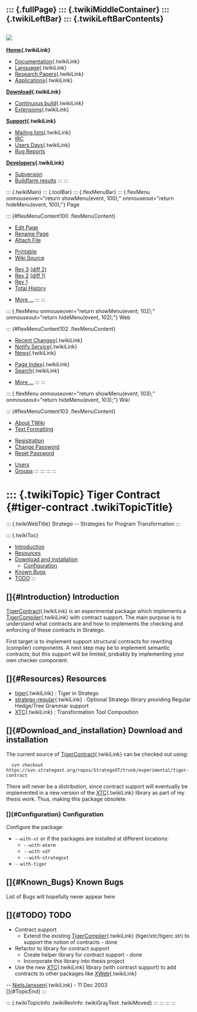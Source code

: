 ::: {.fullPage}
::: {.twikiMiddleContainer}
::: {.twikiLeftBar}
::: {.twikiLeftBarContents}
  ----------------------------------------------------------------------------------
  [![](../pub/Stratego/StrategoLogo/StrategoLogoTextlessWhite-100px.png)](WebHome)
  ----------------------------------------------------------------------------------

**[Home](WebHome){.twikiLink}**

-   [Documentation](StrategoDocumentation){.twikiLink}
-   [Language](StrategoLanguage){.twikiLink}
-   [Research Papers](StrategoPublications){.twikiLink}
-   [Applications](StrategoApplication){.twikiLink}

**[Download](StrategoDownload){.twikiLink}**

-   [Continuous build](ContinuousBuild){.twikiLink}
-   [Extensions](AdditionalPackageDownload){.twikiLink}

**[Support](StrategoSupport){.twikiLink}**

-   [Mailing lists](MailingList){.twikiLink}
-   [IRC](irc://irc.freenode.net/#stratego)
-   [Users Days](StrategoUsersDay){.twikiLink}
-   [Bug Reports](http://yellowgrass.org/project/StrategoXT)

**[Developers](StrategoDev){.twikiLink}**

-   [Subversion](https://svn.strategoxt.org/repos/StrategoXT/strategoxt/trunk)
-   [Buildfarm
    results](http://hydra.nixos.org/jobset/strategoxt/strategoxt-release/all)
:::
:::

::: {.twikiMain}
::: {.toolBar}
::: {.flexMenuBar}
::: {.flexMenu onmouseover="return showMenu(event, 100);" onmouseout="return hideMenu(event, 100);"}
Page

::: {#flexMenuContent100 .flexMenuContent}
-   [Edit
    Page](http://www.program-transformation.org/edit/Stratego/TigerContract?t=1536825714)
-   [Rename
    Page](http://www.program-transformation.org/rename/Stratego/TigerContract)
-   [Attach
    File](http://www.program-transformation.org/attach/Stratego/TigerContract)

<!-- -->

-   [Printable](http://www.program-transformation.org/view/Stratego/TigerContract?skin=print.pattern)
-   [Wiki
    Source](http://www.program-transformation.org/view/Stratego/TigerContract?skin=text&raw=on&contenttype=text/plain)

<!-- -->

-   [Rev
    3](http://www.program-transformation.org/view/Stratego/TigerContract?rev=1.3)
    [(diff 2)](http://www.program-transformation.org/rdiff/Stratego/TigerContract?rev1=1.3&rev2=1.2)
-   [Rev
    2](http://www.program-transformation.org/view/Stratego/TigerContract?rev=1.2)
    [(diff 1)](http://www.program-transformation.org/rdiff/Stratego/TigerContract?rev1=1.2&rev2=1.1)
-   [Rev
    1](http://www.program-transformation.org/view/Stratego/TigerContract?rev=1.1)
-   [Total
    History](http://www.program-transformation.org/rdiff/Stratego/TigerContract)

<!-- -->

-   [More
    \...](http://www.program-transformation.org/oops/Stratego/TigerContract?template=oopsmore&param1=1.3&param2=1.3)
:::
:::

::: {.flexMenu onmouseover="return showMenu(event, 102);" onmouseout="return hideMenu(event, 102);"}
Web

::: {#flexMenuContent102 .flexMenuContent}
-   [Recent Changes](WebChanges){.twikiLink}
-   [Notify Service](WebNotify){.twikiLink}
-   [News](WebNews){.twikiLink}

<!-- -->

-   [Page Index](WebIndex){.twikiLink}
-   [Search](WebSearch){.twikiLink}

<!-- -->

-   [More
    \...](http://www.program-transformation.org/oops/Stratego/TigerContract?template=oopsmore&param1=1.3&param2=1.3)
:::
:::

::: {.flexMenu onmouseover="return showMenu(event, 103);" onmouseout="return hideMenu(event, 103);"}
Wiki

::: {#flexMenuContent103 .flexMenuContent}
-   [About
    TWiki](http://www.program-transformation.org/view/TWiki/WebHome)
-   [Text
    Formatting](http://www.program-transformation.org/view/TWiki/TextFormattingRules)

<!-- -->

-   [Registration](http://www.program-transformation.org/view/TWiki/TWikiRegistration)
-   [Change
    Password](http://www.program-transformation.org/view/TWiki/ChangePassword)
-   [Reset
    Password](http://www.program-transformation.org/view/TWiki/ResetPassword)

<!-- -->

-   [Users](http://www.program-transformation.org/view/Main/TWikiUsers)
-   [Groups](http://www.program-transformation.org/view/Main/TWikiGroups)
:::
:::
:::
:::

::: {.twikiTopic}
Tiger Contract {#tiger-contract .twikiTopicTitle}
==============

::: {.twikiWebTitle}
Stratego \-- Strategies for Program Transformation
:::

::: {.twikiToc}
-   [Introduction](TigerContract#Introduction)
-   [Resources](TigerContract#Resources)
-   [Download and installation](TigerContract#Download_and_installation)
    -   [Configuration](TigerContract#Configuration)
-   [Known Bugs](TigerContract#Known_Bugs)
-   [TODO](TigerContract#TODO)
:::

[]{#Introduction} Introduction
------------------------------

[TigerContract](TigerContract){.twikiLink} is an experimental package
which implements a [TigerCompiler](../Tiger/TigerCompiler){.twikiLink}
with contract support. The main purpose is to understand what contracts
are and how to implements the checking and enforcing of these contracts
in Stratego.

First target is to implement support structural contracts for rewriting
(compiler) components. A next step may be to implement semantic
contracts; but this support will be limited, probably by implementing
your own checker component.

[]{#Resources} Resources
------------------------

-   [tiger](../Tiger/WebHome){.twikiLink} : Tiger in Stratego
-   [stratego-regular](StrategoRegular){.twikiLink} : Optional Stratego
    library providing Regular Hedge/Tree Grammar support
-   [XTC](XTC){.twikiLink} : Transformation Tool Composition

[]{#Download_and_installation} Download and installation
--------------------------------------------------------

The current source of [TigerContract](TigerContract){.twikiLink} can be
checked out using:

      svn checkout https://svn.strategoxt.org/repos/StrategoXT/trunk/experimental/tiger-contract

There will never be a distribution, since contract support will
eventually be implemented in a new version of the [XTC](XTC){.twikiLink}
library as part of my thesis work. Thus, making this package obsolete.

### []{#Configuration} Configuration

Configure the package:

-   `--with-xt` or if the packages are installed at different locations:
    -   `--with-aterm`
    -   `--with-sdf`
    -   `--with-strategoxt`
-   `--with-tiger`

[]{#Known_Bugs} Known Bugs
--------------------------

List of Bugs will hopefully never appear here

[]{#TODO} TODO
--------------

-   Contract support
    -   Extend the existing
        [TigerCompiler](../Tiger/TigerCompiler){.twikiLink}
        (tiger/xtc/tigerc.str) to support the notion of contracts - done
-   Refactor to library for contract support
    -   Create helper library for contract support - done
    -   Incorporate this library into thesis project
-   Use the new [XTC](XTC){.twikiLink} library (with contract support)
    to add contracts to other packages like [XWeb](XWeb){.twikiLink}

\-- [NielsJanssen](../Main/NielsJanssen){.twikiLink} - 11 Dec 2003\
[]{#TopicEnd}
:::

::: {.twikiTopicInfo .twikiRevInfo .twikiGrayText .twikiMoved}
:::
:::
:::
:::
